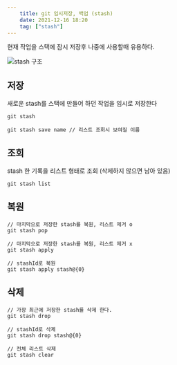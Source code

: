 ```yaml
---
    title: git 임시저장, 백업 (stash)
    date: 2021-12-16 18:20
    tag: ["stash"]
---
```


현재 작업을 스택에 잠시 저장후 나중에 사용할때 유용하다.

![stash 구조](https://lh3.googleusercontent.com/pw/AM-JKLWibSSbZsJJVeciP1v-1wzzjW2bAatEY0p4mduVec17uNa3bpwQmEIRIcG59X1aIatrCTxIginK5Z8Q8FDScNodmbWmGu4X9YEpW0tjzG2NMdaWsMZYb9hgUr4PS-quZF-evdOqYU9ukOEJC_YqsM3t=w600-h371-no?authuser=0)


## 저장
새로운 stash를 스택에 만들어 하던 작업을 임시로 저장한다
```shell
git stash

git stash save name // 리스트 조회시 보여질 이름
```

## 조회
stash 한 기록을 리스트 형태로 조회 (삭제하지 않으면 남아 있음)
```shell
git stash list
```

## 복원
```shell
// 마지막으로 저장한 stash를 복원, 리스트 제거 o
git stash pop

// 마지막으로 저장한 stash를 복원, 리스트 제거 x
git stash apply

// stashId로 복원
git stash apply stash@{0}
```

## 삭제
```
// 가장 최근에 저장한 stash를 삭제 한다.
git stash drop

// stashId로 삭제
git stash drop stash@{0} 

// 전체 리스트 삭제
git stash clear
```